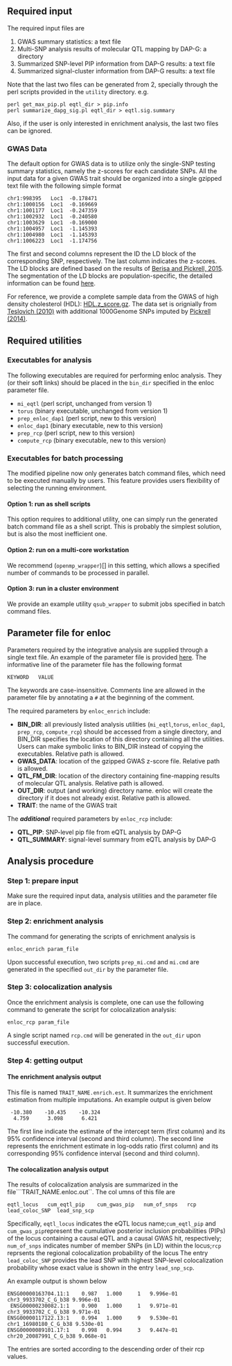 ## Required input

The required input files are 

1. GWAS summary statistics: a text file 
2. Multi-SNP analysis results of molecular QTL mapping by DAP-G: a directory 
3. Summarized SNP-level PIP information from DAP-G results: a text file
4. Summarized signal-cluster information from DAP-G results: a text file 

Note that the last two files can be generated from 2, specially through the perl scripts provided in the ``utility`` directory. e.g.

```
perl get_max_pip.pl eqtl_dir > pip.info
perl summarize_dapg_sig.pl eqtl_dir > eqtl.sig.summary
```

Also, if the user is only interested in enrichment analysis, the last two files can be ignored.  


### GWAS Data

The default option for GWAS data is to utilize only the single-SNP testing summary statistics, namely the z-scores for each candidate SNPs. All the input data for a given GWAS trait should be organized into a single gzipped text file with the following simple format

```
chr1:998395   Loc1  -0.178471
chr1:1000156  Loc1  -0.169669
chr1:1001177  Loc1  -0.247359
chr1:1002932  Loc1  -0.240580
chr1:1003629  Loc1  -0.169000
chr1:1004957  Loc1  -1.145393
chr1:1004980  Loc1  -1.145393
chr1:1006223  Loc1  -1.174756
```
The first and second columns represent the ID the LD block of the corresponding SNP, respectively. The last column indicates the z-scores. The LD blocks are defined based on the results of [Berisa and Pickrell, 2015](http://bioinformatics.oxfordjournals.org/content/32/2/283). The segmentation of the LD blocks are population-specific, the detailed information can be found [here](https://bitbucket.org/nygcresearch/ldetect-data).

For reference, we provide a complete sample data from the GWAS of high density cholesterol (HDL): [HDL.z_score.gz](http://www-personal.umich.edu/~xwen/download/gwas_hdl/HDL.z_score.gz). The data set is orignially from [Teslovich (2010)](https://www.ncbi.nlm.nih.gov/pubmed/20686565) with additional 1000Genome SNPs imputed by [Pickrell (2014)](https://www.ncbi.nlm.nih.gov/pmc/articles/PMC3980523/).


## Required utilities

### Executables for analysis

The following executables are required for performing enloc analysis. They (or their soft links) should be placed in the ``bin_dir`` specified in the enloc parameter file.

+ ``mi_eqtl`` (perl script, unchanged from version 1)
+ ``torus`` (binary executable, unchanged from version 1)
+ ``prep_enloc_dap1`` (perl script, new to this version)
+ ``enloc_dap1`` (binary executable, new to this version)
+ ``prep_rcp`` (perl script, new to this version)
+ ``compute_rcp`` (binary executable, new to this version)

 
### Executables for batch processing

The modified pipeline now only generates batch command files, which need to be executed manually by users. This feature provides users flexibility of selecting the running environment.

#### Option 1: run as shell scripts

This option requires to additional utility, one can simply run the generated batch command file as a shell script. This is probably the simplest solution, but is also the most inefficient one. 

#### Option 2: run on a multi-core workstation

We recommend (``openmp_wrapper``)[] in this setting, which allows a specified number of commands to be processed in parallel.

#### Option 3: run in a cluster environment

We provide an example utility ``qsub_wrapper`` to submit jobs specified in batch command files. 



## Parameter file for enloc

Parameters required by the integrative analysis are supplied through a single text file. An example of the parameter file is provided [here](../examples/HDL_blood.enloc.params). The informative line of the parameter file has the following format
```
KEYWORD   VALUE
```
The keywords are case-insensitive. Comments line are allowed in the parameter file by annotating a ```#``` at the beginning of the comment.

The required parameters by ``enloc_enrich`` include:

+ **BIN_DIR**: all previously listed analysis utilities (``mi_eqtl``,``torus``, ``enloc_dap1``, ``prep_rcp``, ``compute_rcp``) should be  accessed from a single directory, and BIN_DIR specifies the location of this directory containing all the utilities. Users can make symbolic links to  BIN_DIR instead of copying the executables. Relative path is allowed.
+ **GWAS_DATA**: location of the gzipped GWAS z-score file. Relative path is allowed.
+ **QTL_FM_DIR**: location of the directory containing fine-mapping results of molecular QTL analysis. Relative path is allowed.
+ **OUT_DIR**: output (and working) directory name. enloc will create the directory if it does not already exist. Relative path is allowed.
+ **TRAIT**: the name of the GWAS trait

The ***additional*** required parameters by ``enloc_rcp`` include:


+ **QTL_PIP**: SNP-level pip file from eQTL analysis by DAP-G
+ **QTL_SUMMARY**: signal-level summary from eQTL analysis by DAP-G



## Analysis procedure


### Step 1: prepare input 

Make sure the required input data, analysis utilities and the parameter file are in place.


### Step 2: enrichment analysis

The command for generating the scripts of enrichment analysis is 

```
enloc_enrich param_file
```

Upon successful execution, two scripts ``prep_mi.cmd`` and ``mi.cmd`` are generated in the specified ``out_dir`` by the parameter file.


### Step 3: colocalization analysis

Once the enrichment analysis is complete, one can use the following command to generate the script for colocalization analysis: 

```
enloc_rcp param_file
```

A single script named ``rcp.cmd`` will be generated in the ``out_dir`` upon successful execution.

### Step 4: getting output

#### The enrichment analysis output

This file is named ```TRAIT_NAME.enrich.est```. It summarizes the enrichment estimation from multiple imputations. An example output is given below

```
 -10.380    -10.435    -10.324
  4.759      3.098      6.421
 ```
   
The first line indicate the estimate of the intercept term (first column) and its 95\% confidence interval (second and third column). The second line represents the enrichment estimate in log-odds ratio (first column) and its corresponding 95\% confidence interval (second and third column).

#### The colocalization analysis output

The results of colocalization analysis are summarized in the file```TRAIT_NAME.enloc.out``. The col
umns of this file are
```
eqtl_locus   cum_eqtl_pip    cum_gwas_pip   num_of_snps   rcp   lead_coloc_SNP  lead_snp_scp
```
Specifically,  ``eqtl_locus`` indicates the eQTL locus name;``cum_eqtl_pip`` and ``cum_gwas_pip``represent the cumulative posterior inclusion probabilities (PIPs) of the locus containing a causal eQTL and a causal GWAS hit, respectively; ``num_of_snps`` indicates number of member SNPs (in LD) within the locus;``rcp`` reprsents the regional colocalization probability of the locus The entry ```lead_coloc_SNP``` provides the lead SNP with highest SNP-level colocalization probability whose exact value is shown in the entry ```lead_snp_scp```.

An example output is shown below
```
ENSG00000163704.11:1    0.987   1.000     1   9.996e-01  chr3_9933702_C_G_b38 9.996e-01
 ENSG00000230082.1:1    0.900   1.000     1   9.971e-01  chr3_9933702_C_G_b38 9.971e-01
ENSG00000117122.13:1    0.994   1.000     9   9.530e-01  chr1_16980180_C_G_b38 9.530e-01
ENSG00000089101.17:1    0.998   0.994     3   9.447e-01  chr20_20087991_C_G_b38 9.068e-01
```
The entries are sorted according to the descending order of their rcp values.


